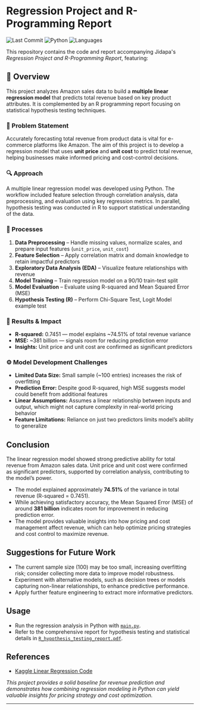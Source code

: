 # Regression Project and R-Programming Report
![Last Commit](https://img.shields.io/github/last-commit/JPP-J/regression_project?style=flat-square)
![Python](https://img.shields.io/badge/Python-100%25-blue?style=flat-square)
![Languages](https://img.shields.io/github/languages/count/JPP-J/regression_project?style=flat-square)

This repository contains the code and report accompanying Jidapa's *Regression Project and R-Programming Report*, featuring:

## 📌 Overview

This project analyzes Amazon sales data to build a **multiple linear regression model** that predicts total revenue based on key product attributes. It is complemented by an R programming report focusing on statistical hypothesis testing techniques.

### 🧩 Problem Statement

Accurately forecasting total revenue from product data is vital for e-commerce platforms like Amazon. The aim of this project is to develop a regression model that uses **unit price** and **unit cost** to predict total revenue, helping businesses make informed pricing and cost-control decisions.

### 🔍 Approach

A multiple linear regression model was developed using Python. The workflow included feature selection through correlation analysis, data preprocessing, and evaluation using key regression metrics. In parallel, hypothesis testing was conducted in R to support statistical understanding of the data.

### 🎢 Processes

1. **Data Preprocessing** – Handle missing values, normalize scales, and prepare input features (`unit_price`, `unit_cost`)  
2. **Feature Selection** – Apply correlation matrix and domain knowledge to retain impactful predictors  
3. **Exploratory Data Analysis (EDA)** – Visualize feature relationships with revenue  
4. **Model Training** – Train regression model on a 90/10 train-test split  
5. **Model Evaluation** – Evaluate using R-squared and Mean Squared Error (MSE)  
6. **Hypothesis Testing (R)** – Perform Chi-Square Test, Logit Model example test
### 🎯 Results & Impact

- **R-squared:** 0.7451 — model explains ~74.51% of total revenue variance  
- **MSE:** ~381 billion — signals room for reducing prediction error  
- **Insights:** Unit price and unit cost are confirmed as significant predictors  

### ⚙️ Model Development Challenges

- **Limited Data Size:** Small sample (~100 entries) increases the risk of overfitting  
- **Prediction Error:** Despite good R-squared, high MSE suggests model could benefit from additional features  
- **Linear Assumptions:** Assumes a linear relationship between inputs and output, which might not capture complexity in real-world pricing behavior  
- **Feature Limitations:** Reliance on just two predictors limits model’s ability to generalize

## Conclusion

The linear regression model showed strong predictive ability for total revenue from Amazon sales data. Unit price and unit cost were confirmed as significant predictors, supported by correlation analysis, contributing to the model’s power.

- The model explained approximately **74.51%** of the variance in total revenue (R-squared = 0.7451).
- While achieving satisfactory accuracy, the Mean Squared Error (MSE) of around **381 billion** indicates room for improvement in reducing prediction error.
- The model provides valuable insights into how pricing and cost management affect revenue, which can help optimize pricing strategies and cost control to maximize revenue.

## Suggestions for Future Work

- The current sample size (100) may be too small, increasing overfitting risk; consider collecting more data to improve model robustness.
- Experiment with alternative models, such as decision trees or models capturing non-linear relationships, to enhance predictive performance.
- Apply further feature engineering to extract more informative predictors.


## Usage

- Run the regression analysis in Python with [`main.py`](main.py).
- Refer to the comprehensive report for hypothesis testing and statistical details in [`R_hypothesis_testing_report.pdf`](R_hypothesis_testing_report.pdf).


## References

- [Kaggle Linear Regression Code](https://kaggle.com/code/jidapapooljan/linear-regression)


*This project provides a solid baseline for revenue prediction and demonstrates how combining regression modeling in Python can yield valuable insights for pricing strategy and cost optimization.*

---
